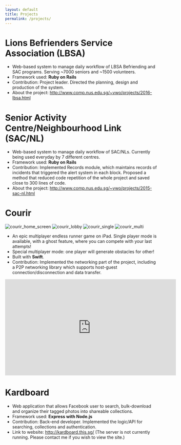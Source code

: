 ```yaml
---
layout: default
title: Projects
permalink: /projects/
---
```


# Lions Befrienders Service Association (LBSA)

- Web-based system to manage daily workflow of LBSA Befriending and SAC programs. Serving ~7000 seniors and ~1500 volunteers.
- Framework used: **Ruby on Rails**
- Contribution: Project leader. Directed the planning, design and production of the system.
- About the project: <http://www.comp.nus.edu.sg/~vwo/projects/2016-lbsa.html>

# Senior Activity Centre/Neighbourhood Link (SAC/NL)

- Web-based system to manage daily workflow of SAC/NLs. Currently being used everyday by 7 different centres.
- Framework used: **Ruby on Rails**
- Contribution: Implemented Records module, which maintains records of incidents that triggered the alert system in each block. Proposed a method that reduced code repetition of the whole project and saved close to 300 lines of code.
- About the project: <http://www.comp.nus.edu.sg/~vwo/projects/2015-sac-nl.html>

# Courir

![courir_home_screen](../images/courir_home_screen.png) ![courir_lobby](../images/courir_lobby.png)
![courir_single](../images/courir_single.png) ![courir_multi](../images/courir_multi.png)

- An epic multiplayer endless runner game on iPad. Single player mode is available, with a ghost feature, where you can compete with your last attempts!
- Special multiplayer mode: one player will generate obstacles for other!
- Built with **Swift**.
- Contribution: Implemented the networking part of the project, including a P2P networking library which supports host-guest connection/disconnection and data transfer.

<iframe width="560" height="315" src="https://www.youtube.com/embed/DSh0OejWRFs" frameborder="0" allowfullscreen></iframe>

# Kardboard

- Web application that allows Facebook user to search, bulk-download and organize their tagged photos into shareable collections.
- Framework used: **Express with Node.js**
- Contribution: Back-end developer. Implemented the logic/API for searching, collections and
authentication.
- Link to website: <http://kardboard.this.sg/> (The server is not currently running. Please contact me if you wish to view the site.)

